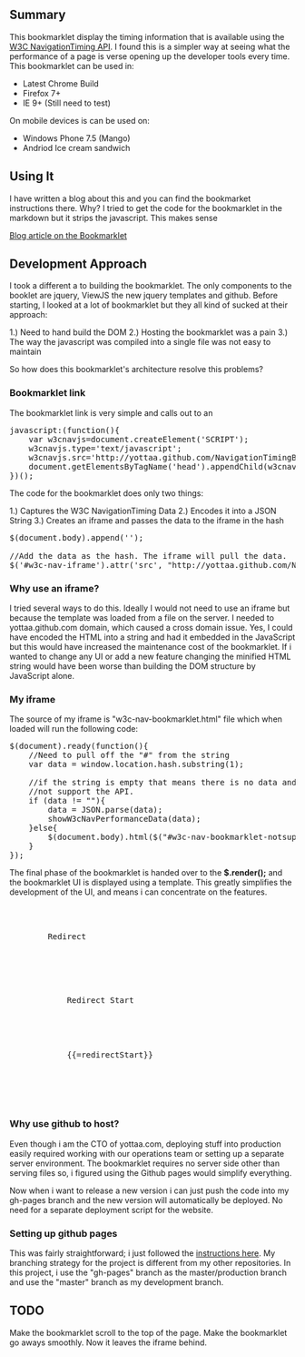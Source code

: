 ## Summary

This bookmarklet display the timing information that is available using the [W3C NavigationTiming API](http://www.w3.org/TR/navigation-timing/). 
I found this is a simpler way at seeing what the performance of a page is verse opening up the developer tools every time. This bookmarklet can be used in:<br/>
<ul><li>Latest Chrome Build</li>
<li>Firefox 7+</li>
<li>IE 9+ (Still need to test)</li></ul>

On mobile devices is can be used on:<br/>
<ul><li>Windows Phone 7.5 (Mango)</li>
<li>Andriod Ice cream sandwich</li></ul>

## Using It

I have written a blog about this and you can find the bookmarket instructions there. Why? I tried to get the code for the 
bookmarklet in the markdown but it strips the javascript. This makes sense 

[Blog article on the Bookmarklet](http://blog.yottaa.com/2011/11/standardizing-web-performance)

## Development Approach

I took a different a to building the bookmarklet. The only components to the booklet are jquery, ViewJS the new jquery templates and github. 
Before starting, I looked at a lot of bookmarklet but they all kind of sucked at their approach:

1.) Need to hand build the DOM
2.) Hosting the bookmarklet was a pain
3.) The way the javascript was compiled into a single file was not easy to maintain

So how does this bookmarklet's architecture resolve this problems?  

### Bookmarklet link

The bookmarklet link is very simple and calls out to an 

<pre>
javascript:(function(){
	var w3cnavjs=document.createElement('SCRIPT');
	w3cnavjs.type='text/javascript';
	w3cnavjs.src='http://yottaa.github.com/NavigationTimingBookmarklet/bookmarklet.js';
	document.getElementsByTagName('head').appendChild(w3cnavjs);
})();
</pre>

The code for the bookmarklet does only two things:

1.) Captures the W3C NavigationTiming Data
2.) Encodes it into a JSON String
3.) Creates an iframe and passes the data to the iframe in the hash

<pre>
$(document.body).append('<iframe id="w3c-nav-iframe" frameborder="0" height="660px" width="350px" scrolling="no" style="padding:0px;position:absolute;top:10px;right:10px;z-index:999999999" border="0"></iframe>');
	
//Add the data as the hash. The iframe will pull the data.
$('#w3c-nav-iframe').attr('src', "http://yottaa.github.com/NavigationTimingBookmarklet/w3c-nav-bookmarklet.html#"+JSON.stringify(data));
</pre>

### Why use an iframe?

I tried several ways to do this. Ideally I would not need to use an iframe but because the template was loaded from a file on the server. 
I needed to yottaa.github.com domain, which caused a cross domain issue. Yes, I could have encoded the HTML into a string and had it 
embedded in the JavaScript but this would have increased the maintenance cost of the bookmarklet. If i wanted to change any UI or 
add a new feature changing the minified HTML string would have been worse than building the DOM structure by JavaScript alone.

### My iframe

The source of my iframe is "w3c-nav-bookmarklet.html" file which when loaded will run the following code:

<pre>
$(document).ready(function(){	
	//Need to pull off the "#" from the string
	var data = window.location.hash.substring(1);
	
	//if the string is empty that means there is no data and the browser does
	//not support the API.
	if (data != ""){
		data = JSON.parse(data);
		showW3cNavPerformanceData(data);
	}else{				
		$(document.body).html($("#w3c-nav-bookmarklet-notsupported").render({}));
	}
});
</pre>

The final phase of the bookmarklet is handed over to the <strong>$.render();</strong> and the bookmarklet UI is displayed using 
a template. This greatly simplifies the development of the UI, and means i can concentrate on the features.

<pre>
<div class="section">
	<div class="leftBox height1">
		Redirect
	</div>
	<div class="rightBox">
		<div class="timingName">
			Redirect Start
		</div>
		<div class="timingData">
			<!-- This will be replaced with the data --> 
			{{=redirectStart}}				
		</div>
	</div>
</div>
</pre>

### Why use github to host?

Even though i am the CTO of yottaa.com, deploying stuff into production easily required working with our operations team or setting up a separate 
server environment. The bookmarklet requires no server side other than serving files so, i figured using the Github pages would simplify everything.

Now when i want to release a new version i can just push the code into my gh-pages branch and the new version will automatically be deployed. 
No need for a separate deployment script for the website.

### Setting up github pages

This was fairly straightforward; i just followed the [instructions here](http://pages.github.com/). My branching strategy for the project is 
different from my other repositories. In this project, i use the "gh-pages" branch as the master/production branch and use the "master" branch 
as my development branch.


## TODO

Make the bookmarklet scroll to the top of the page.
Make the bookmarklet go aways smoothly. Now it leaves the iframe behind.

